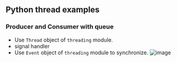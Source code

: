## Python thread examples
### Producer and Consumer with queue
* Use `Thread` object of `threading` module.
* signal handler
* Use `Event` object of `threading` module to synchronize.
![image](https://user-images.githubusercontent.com/7124469/74202568-27912480-4cb0-11ea-8420-1dc6544e09e7.png)


